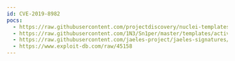 ```yaml
---
id: CVE-2019-8982
pocs:
  - https://raw.githubusercontent.com/projectdiscovery/nuclei-templates/master/cves/2019/CVE-2019-8982.yaml
  - https://raw.githubusercontent.com/1N3/Sn1per/master/templates/active/CVE-2019-8982_-_Wavemaker_Studio_6.6_LFI_SSRF.sh
  - https://raw.githubusercontent.com/jaeles-project/jaeles-signatures/master/cves/wavemaker-studio-lfi-cve-2019-8982.yaml
  - https://www.exploit-db.com/raw/45158
---
```

